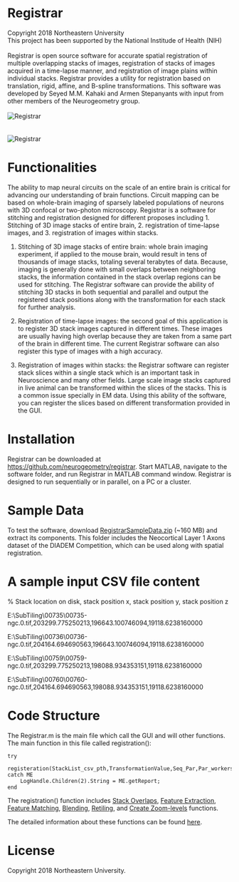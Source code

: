 # Registrar

Copyright 2018 Northeastern University
</br>
This project has been supported by the National Institude of Health (NIH)
</br></br>
Registrar is open source software for accurate spatial registration of multiple overlapping stacks of images, registration of stacks of images acquired in a time-lapse manner, and registration of image plains within individual stacks. Registrar provides a utility for registration based on translation, rigid, affine, and B-spline transformations. This software was developed by Seyed M.M. Kahaki and Armen Stepanyants with input from other members of the Neurogeometry group.
</br></br>
<img src="https://web.northeastern.edu/kahaki/Registrar_.PNG" alt="Registrar" align="middle"> 
</br></br></br>
<img src="https://web.northeastern.edu/kahaki/reg_before_after.PNG" alt="Registrar" align="middle">

# Functionalities
The ability to map neural circuits on the scale of an entire brain is critical for advancing our understanding of brain functions. Circuit mapping can be based on whole-brain imaging of sparsely labeled populations of neurons with 3D confocal or two-photon microscopy. Registrar is a software for stitching and registration designed for different proposes including 1. Stitching of 3D image stacks of entire brain, 2. registration of time-lapse images, and 3. registration of images within stacks. 
1.	Stitching of 3D image stacks of entire brain: whole brain imaging experiment, if applied to the mouse brain, would result in tens of thousands of image stacks, totaling several terabytes of data. Because, imaging is generally done with small overlaps between neighboring stacks, the information contained in the stack overlap regions can be used for stitching. The Registrar software can provide the ability of stitching 3D stacks in both sequential and parallel and output the registered stack positions along with the transformation for each stack for further analysis. 

2.	Registration of time-lapse images: the second goal of this application is to register 3D stack images captured in different times. These images are usually having high overlap because they are taken from a same part of the brain in different time. The current Registrar software can also register this type of images with a high accuracy. 

3.	Registration of images within stacks: the Registrar software can register stack slices within a single stack which is an important task in Neuroscience and many other fields. Large scale image stacks captured in live animal can be transformed within the slices of the stacks. This is a common issue specially in EM data. Using this ability of the software, you can register the slices based on different transformation provided in the GUI.

# Installation

Registrar can be downloaded at https://github.com/neurogeometry/registrar. Start MATLAB, navigate to the software folder, and run Registrar in MATLAB command window. Registrar is designed to run sequentially or in parallel, on a PC or a cluster.

# Sample Data

To test the software, download <a href="http://www.northeastern.edu/neurogeometry/wp-content/uploads/RegistrarSampleData.zip">RegistrarSampleData.zip</a> (~160 MB) and extract its components. This folder includes the Neocortical Layer 1 Axons dataset of the DIADEM Competition, which can be used along with spatial registration.

# A sample input CSV file content

% Stack location on disk, stack position x, stack position y, stack position z

E:\SubTiling\00735\00735-ngc.0.tif,203299.775250213,196643.100746094,19118.6238160000

E:\SubTiling\00736\00736-ngc.0.tif,204164.694690563,196643.100746094,19118.6238160000

E:\SubTiling\00759\00759-ngc.0.tif,203299.775250213,198088.934353151,19118.6238160000

E:\SubTiling\00760\00760-ngc.0.tif,204164.694690563,198088.934353151,19118.6238160000

# Code Structure

The Registrar.m is the main file which call the GUI and will other functions. The main function in this file called registration():

```
try
    registeration(StackList_csv_pth,TransformationValue,Seq_Par,Par_workers,blendingSID,handles,LogHandle)
catch ME
    LogHandle.Children(2).String = ME.getReport;
end
```
The registration() function includes <a href='https://github.com/neurogeometry/'>Stack Overlaps</a>, <a href='https://github.com/neurogeometry/'>Feature Extraction</a>, <a href='https://github.com/neurogeometry/'>Feature Matching</a>, <a href='https://github.com/neurogeometry/'>Blending</a>, <a href='https://github.com/neurogeometry/'>Retiling</a>, and <a href='https://github.com/neurogeometry/'>Create Zoom-levels</a> functions.

The detailed information about these functions can be found <a href='https://github.com/neurogeometry/'>here</a>.

# License

Copyright 2018 Northeastern University.


